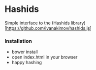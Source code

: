 # Hashids #

Simple interface to the (Hashids library)[https://github.com/ivanakimov/hashids.js]

### Installation ###

* bower install
* open index.html in your browser
* happy hashing

